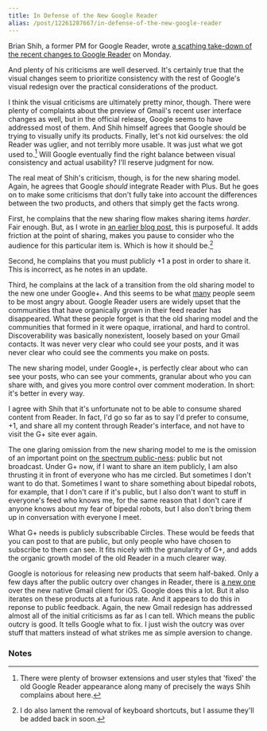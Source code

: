 ```yaml
---
title: In Defense of the New Google Reader
alias: /post/12261287667/in-defense-of-the-new-google-reader
---
```


Brian Shih, a former PM for Google Reader, wrote [a scathing take-down
of the recent changes to Google Reader](http://brianshih.com/78073742)
on Monday.

And plenty of his criticisms are well deserved. It's certainly true that
the visual changes seem to prioritize consistency with the rest of
Google's visual redesign over the practical considerations of the
product.

I think the visual criticisms are ultimately pretty minor, though. There
were plenty of complaints about the preview of Gmail's recent user
interface changes as well, but in the official release, Google seems to
have addressed most of them. And Shih himself agrees that Google should
be trying to visually unify its products. Finally, let's not kid
ourselves: the old Reader was uglier, and not terribly more usable. It
was just what we got used to.[^1] Will Google eventually find the
right balance between visual consistency and actual usability? I'll
reserve judgment for now.

The real meat of Shih's criticism, though, is for the new sharing model.
Again, he agrees that Google *should* integrate Reader with Plus. But he
goes on to make some criticisms that don't fully take into account the
differences between the two products, and others that simply get the
facts wrong.

First, he complains that the new sharing flow makes sharing items
*harder*. Fair enough. But, as I wrote in [an earlier blog
post](http://blog.byjoemoon.com/post/10755504272/intimacy-and-performance-on-facebook),
this is purposeful. It adds friction at the point of sharing, makes you
pause to consider who the audience for this particular item is. Which is
how it should be.[^2]

Second, he complains that you must publicly +1 a post in order to share
it. This is incorrect, as he notes in an update.

Third, he complains at the lack of a transition from the old sharing
model to the new one under Google+. And this seems to be what
[many](http://kirbybits.wordpress.com/2011/10/21/wherein-i-try-to-explain-why-google-reader-is-the-best-social-network-created-so-far/)
people seem to be most angry about. Google Reader users are widely upset
that the communities that have organically grown in their feed reader
has disappeared. What these people forget is that the old sharing model
and the communities that formed in it were opaque, irrational, and hard
to control. Discoverability was basically nonexistent, loosely based on
your Gmail contacts. It was never very clear who could see your posts,
and it was never clear who could see the comments you make on posts.

The new sharing model, under Google+, is perfectly clear about who can
see your posts, who can see your comments, granular about who you can
share with, and gives you more control over comment moderation. In
short: it's better in every way.

I agree with Shih that it's unfortunate not to be able to consume shared
content from Reader. In fact, I'd go so far as to say I'd prefer to
consume, +1, and share all my content through Reader's interface, and
not have to visit the G+ site ever again.

The one glaring omission from the new sharing model to me is the
omission of an important point on [the spectrum
public-ness](http://blog.byjoemoon.com/post/582452757/webs-and-streams):
public but not broadcast. Under G+ now, if I want to share an item
publicly, I am also thrusting it in front of everyone who has me
circled. But sometimes I don't want to do that. Sometimes I want to
share something about bipedal robots, for example, that I don't care if
it's public, but I also don't want to stuff in everyone's feed who knows
me, for the same reason that I don't care if anyone knows about my fear
of bipedal robots, but I also don't bring them up in conversation with
everyone I meet.

What G+ needs is publicly subscribable Circles. These would be feeds
that you can post to that are public, but only people who have chosen to
subscribe to them can see. It fits nicely with the granularity of G+,
and adds the organic growth model of the old Reader in a much clearer
way.

Google is notorious for releasing new products that seem half-baked.
Only a few days after the public outcry over changes in Reader, there is
[a new
one](http://www.theverge.com/2011/11/2/2533292/gmail-app-iphone-ipad)
over the new native Gmail client for iOS. Google does this a lot. But it
also iterates on these products at a furious rate. And it appears to do
this in reponse to public feedback. Again, the new Gmail redesign has
addressed almost all of the initial criticisms as far as I can tell.
Which means the public outcry is good. It tells Google what to fix. I
just wish the outcry was over stuff that matters instead of what strikes
me as simple aversion to change.

### Notes

[^1]: There were plenty of browser extensions and user styles that 'fixed'
    the old Google Reader appearance along many of precisely the ways
    Shih complains about here. 

[^2]: I do also lament the removal of keyboard shortcuts, but I assume
    they'll be added back in soon.
